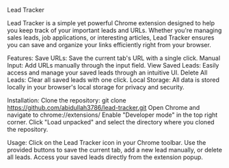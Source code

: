 Lead Tracker

Lead Tracker is a simple yet powerful Chrome extension designed to help you keep track of your important leads and URLs. Whether you're managing sales leads, job applications, or interesting articles, Lead Tracker ensures you can save and organize your links efficiently right from your browser.

Features:
Save URLs: Save the current tab's URL with a single click.
Manual Input: Add URLs manually through the input field.
View Saved Leads: Easily access and manage your saved leads through an intuitive UI.
Delete All Leads: Clear all saved leads with one click.
Local Storage: All data is stored locally in your browser's local storage for privacy and security.

Installation:
Clone the repository: git clone https://github.com/abidullah3786/lead-tracker.git
Open Chrome and navigate to chrome://extensions/
Enable "Developer mode" in the top right corner.
Click "Load unpacked" and select the directory where you cloned the repository.

Usage:
Click on the Lead Tracker icon in your Chrome toolbar.
Use the provided buttons to save the current tab, add a new lead manually, or delete all leads.
Access your saved leads directly from the extension popup.
